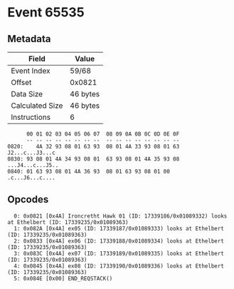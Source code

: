 # Event 65535

## Metadata

| Field           | Value    |
|-----------------|----------|
| Event Index     | 59/68    |
| Offset          | 0x0821   |
| Data Size       | 46 bytes |
| Calculated Size | 46 bytes |
| Instructions    | 6        |

```
      00 01 02 03 04 05 06 07  08 09 0A 0B 0C 0D 0E 0F
      -- -- -- -- -- -- -- --  -- -- -- -- -- -- -- --
0820:    4A 32 93 08 01 63 93  08 01 4A 33 93 08 01 63   J2...c...J3...c
0830: 93 08 01 4A 34 93 08 01  63 93 08 01 4A 35 93 08  ...J4...c...J5..
0840: 01 63 93 08 01 4A 36 93  08 01 63 93 08 01 00     .c...J6...c.... 
```

## Opcodes

```
  0: 0x0821 [0x4A] Ironcretht Hawk 01 (ID: 17339186/0x01089332) looks at Ethelbert (ID: 17339235/0x01089363)
  1: 0x082A [0x4A] ex05 (ID: 17339187/0x01089333) looks at Ethelbert (ID: 17339235/0x01089363)
  2: 0x0833 [0x4A] ex06 (ID: 17339188/0x01089334) looks at Ethelbert (ID: 17339235/0x01089363)
  3: 0x083C [0x4A] ex07 (ID: 17339189/0x01089335) looks at Ethelbert (ID: 17339235/0x01089363)
  4: 0x0845 [0x4A] ex08 (ID: 17339190/0x01089336) looks at Ethelbert (ID: 17339235/0x01089363)
  5: 0x084E [0x00] END_REQSTACK()
```
